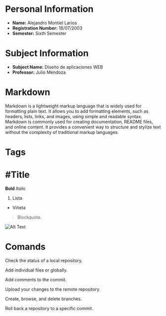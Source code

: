 # Personal Information

- **Name:** Alejandro Montiel Larios
- **Registration Number:** 18/07/2003
- **Semester:** Sixth Semester

# Subject Information

- **Subject Name:** Diseño de aplicaciones WEB
- **Professor:** Julio Mendoza

# Markdown

Markdown is a lightweight markup language that is widely used for formatting plain text. It allows you to add formatting elements, such as headers, lists, links, and images, using simple and readable syntax. Markdown is commonly used for creating documentation, README files, and online content. It provides a convenient way to structure and stylize text without the complexity of traditional markup languages.

# Tags
#Title
===============
**Bold**
*Italic*
1. Lista
- Viñeta
> Blockquote.

![Alt Text]([image-url.jpg](https://www.shutterstock.com/image-vector/angry-wolf-head-line-art-600nw-2263982357.jpg)https://www.shutterstock.com/image-vector/angry-wolf-head-line-art-600nw-2263982357.jpg)

# Comands
Check the status of a local repository.

Add individual files or globally.

Add comments to the commit.

Upload your changes to the remote repository.

Create, browse, and delete branches.

Roll back a repository to a specific commit.

